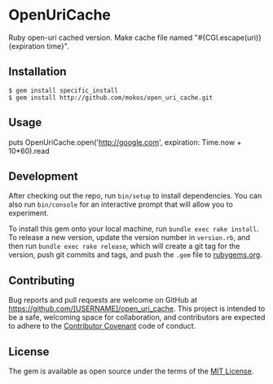 # OpenUriCache

Ruby open-uri cached version.
Make cache file named "#{CGI.escape(uri)} {expiration time}".


## Installation

    $ gem install specific_install
    $ gem install http://github.com/mokos/open_uri_cache.git


## Usage

  puts OpenUriCache.open('http://google.com', expiration: Time.now + 10*60).read

## Development

After checking out the repo, run `bin/setup` to install dependencies. You can also run `bin/console` for an interactive prompt that will allow you to experiment.

To install this gem onto your local machine, run `bundle exec rake install`. To release a new version, update the version number in `version.rb`, and then run `bundle exec rake release`, which will create a git tag for the version, push git commits and tags, and push the `.gem` file to [rubygems.org](https://rubygems.org).

## Contributing

Bug reports and pull requests are welcome on GitHub at https://github.com/[USERNAME]/open_uri_cache. This project is intended to be a safe, welcoming space for collaboration, and contributors are expected to adhere to the [Contributor Covenant](http://contributor-covenant.org) code of conduct.


## License

The gem is available as open source under the terms of the [MIT License](http://opensource.org/licenses/MIT).

